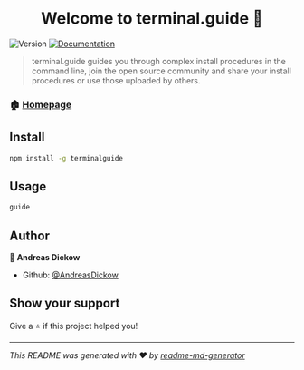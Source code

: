 <h1 align="center">Welcome to terminal.guide 👋</h1>
<p>
  <img alt="Version" src="https://img.shields.io/badge/version-1.0.0-blue.svg?cacheSeconds=2592000" />
  <a href="terminal.guied/docs">
    <img alt="Documentation" src="https://img.shields.io/badge/documentation-yes-brightgreen.svg" target="_blank" />
  </a>
</p>

> terminal.guide guides you through complex install procedures in the command line, join the open source community and share your install procedures or use those uploaded by others.

### 🏠 [Homepage](terminal.guide)

## Install

```sh
npm install -g terminalguide
```

## Usage

```sh
guide
```

## Author

👤 **Andreas Dickow**

* Github: [@AndreasDickow](https://github.com/AndreasDickow)

## Show your support

Give a ⭐️ if this project helped you!

***
_This README was generated with ❤️ by [readme-md-generator](https://github.com/kefranabg/readme-md-generator)_
